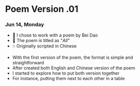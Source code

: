 # Poem Version .01
### Jun 14, Monday

* 🎲 I chose to work with a poem by Bei Dao
* 📜 The poem is titled as "*All*"
* 🀄️ Originally scripted in Chinese
- With the first version of the poem, the format is simple and straightforward
- After created both English and Chinese version of the poem
- I started to explore how to put both version together
- For instance, putting them next to each other in a table
